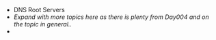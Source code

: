 - DNS Root Servers
- *Expand with more topics here as there is plenty from Day004 and on the topic in general..*
- 